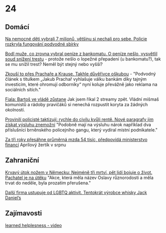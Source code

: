 # 24

## Domácí

[Na nemocné děti vybrali 7 milionů, většinu si nechali pro sebe. Policie rozkryla fungování podvodné sbírky](https://www.novinky.cz/clanek/krimi-na-nemocne-deti-vybrali-7-milionu-vetsinu-si-ale-nechali-pro-sebe-policie-rozkryla-fungovani-podvodne-sbirky-40485167)

[Bodl muže, co zrovna vybral peníze z bankomatu. O peníze nešlo, vysvětlil soud snížení trestu](https://www.novinky.cz/clanek/krimi-bodl-muze-co-zrovna-vybral-penize-z-bankomatu-o-penize-neslo-vysvetlil-soud-snizeni-trestu-40484967#dop_ab_variant=0&dop_id=40484967&dop_req_id=IO7t3Cz3rR3-202408230848&dop_source_zone_name=novinky.web.nexttoart) - protože nešlo o lopežné přepadení (u bankomatu?), tak se mu snížil trest? Neměl být stejný nebo vyšší?

[Zkouší to přes Prachaře a Krause. Takhle důvěřivce oškubou](https://www.novinky.cz/clanek/internet-a-pc-bezpecnost-zkousi-to-pres-prachare-a-krause-takhle-podvodnici-vytahnou-z-duverivcu-penize-40485325) - "Podvodný článek s titulkem „Jakub Prachař vyhlašuje válku bankám díky tajným investicím, které ohromují odborníky“ nyní koluje převážně jako reklama na sociálních sítích."

[Fiala: Bartoš ve vládě zůstane](https://www.novinky.cz/clanek/domaci-fiala-bartos-ve-vlade-zustane-40485405) Jak jsem říkal 2 streamy zpět. Vládní mišmaš komunistů a rádoby pravičáků si nenechá rozpustit koryta za žádných okolností.

[Provinilí policisté taktizují: rychle do civilu kvůli rentě. Nové paragrafy jim získat výsluhu znemožní](https://www.lidovky.cz/domov/policiste-umyslny-trestny-cin-odchod-do-civilu-dozivotni-renta-vysluha-novela-zakona.A240825_212031_ln_domov_lvot) "Podobně mají na výsluhu nárok například dva příslušníci brněnského policejního gangu, který vydíral místní podnikatele."

[Za tři roky přesáhne průměrná mzda 54 tisíc, předpovídá ministerstvo financí](https://www.idnes.cz/ekonomika/domaci/prumerna-mzda-prognoza-ministerstvo-financ.A240826_115210_ekonomika_ven) Aprílový žertík v srpnu

## Zahraniční

[Krvavý útok nožem v Německu: Nejméně tři mrtví, pět lidí bojuje o život. Pachatel je na útěku](https://cnn.iprima.cz/brutalni-utok-nozem-v-nemeckem-solingenu-na-miste-je-nekolik-mrtvych-a-zranenych-445812) "Akce, která měla název Oslavy různorodosti a měla trvat do neděle, byla prozatím přerušena."

[Další firma ustupuje od LGBTQ aktivit. Tentokrát výrobce whisky Jack Daniel’s](https://www.idnes.cz/ekonomika/podniky/jack-daniels-harley-rozmanitost-program-firma-diverzita.A240823_153039_ekoakcie_jla)

## Zajímavosti

[learned helplesness - video](https://youtu.be/1A6ZMhmWjO0)
